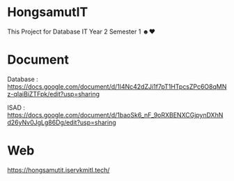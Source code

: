 # HongsamutIT
This Project for Database IT Year 2 Semester 1 ☻♥

# Document
Database : https://docs.google.com/document/d/1l4Nc42dZJi1f7pT1HTpcsZPc6O8qMNz-qIaiBiZTFpk/edit?usp=sharing

ISAD : https://docs.google.com/document/d/1baoSk6_nF_9oRXBENXCGjpynDXhNd26yNv0JgLg86Dg/edit?usp=sharing

# Web
https://hongsamutit.iservkmitl.tech/


